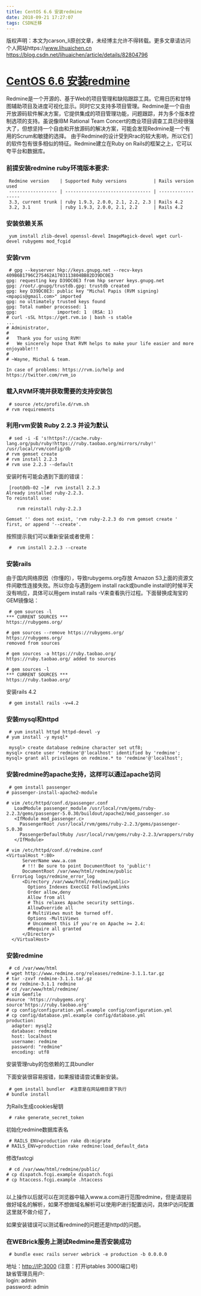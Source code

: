 ```yaml
---
title: CentOS 6.6 安装redmine
date: 2018-09-21 17:27:07
tags: CSDN迁移
---
```

 版权声明：本文为carson_li原创文章，未经博主允许不得转载。更多文章请访问个人网站https://www.lihuaichen.cn https://blog.csdn.net/lihuaichen/article/details/82804796   
  # [CentOS 6.6 安装redmine](https://www.cnblogs.com/cuchadanfan/p/6027394.html)

 Redmine是一个开源的、基于Web的项目管理和缺陷跟踪工具。它用日历和甘特图辅助项目及进度可视化显示。同时它又支持多项目管理。Redmine是一个自由开放源码软件解决方案，它提供集成的项目管理功能，问题跟踪，并为多个版本控制选项的支持。虽说像IBM Rational Team Concert的商业项目调查工具已经很强大了，但想坚持一个自由和开放源码的解决方案，可能会发现Redmine是一个有用的Scrum和敏捷的选择。 由于Redmine的设计受到Rrac的较大影响，所以它们的软件包有很多相似的特征。Redmine建立在Ruby on Rails的框架之上，它可以夸平台和数据库。

 
### []()前提安装redmine ruby环境版本要求:

 
     Redmine version    | Supported Ruby versions          | Rails version used
     ------------------ | -------------------------------- | ------------------ 
     3.3, current trunk | ruby 1.9.3, 2.0.0, 2.1, 2.2, 2.3 | Rails 4.2         
     3.2, 3.1           | ruby 1.9.3, 2.0.0, 2.1, 2.2      | Rails 4.2         


### []()安装依赖关系

 
```
 yum install zlib-devel openssl-devel ImageMagick-devel wget curl-devel rubygems mod_fcgid

```
 
### []()安装rvm

 
```
 # gpg --keyserver hkp://keys.gnupg.net --recv-keys 409B6B1796C275462A1703113804BB82D39DC0E3
gpg: requesting key D39DC0E3 from hkp server keys.gnupg.net
gpg: /root/.gnupg/trustdb.gpg: trustdb created
gpg: key D39DC0E3: public key "Michal Papis (RVM signing) <mpapis@gmail.com>" imported
gpg: no ultimately trusted keys found
gpg: Total number processed: 1
gpg:               imported: 1  (RSA: 1)
# curl -sSL https://get.rvm.io | bash -s stable
...
# Administrator,
#
#   Thank you for using RVM!
#   We sincerely hope that RVM helps to make your life easier and more enjoyable!!!
#
# ~Wayne, Michal & team.

In case of problems: https://rvm.io/help and https://twitter.com/rvm_io

```
 
### []()载入RVM环境并获取需要的支持安装包

 
```
 # source /etc/profile.d/rvm.sh
# rvm requirements

```
 
### []()利用rvm安装 Ruby 2.2.3 并设为默认

 
```
 # sed -i -E 's!https?://cache.ruby-lang.org/pub/ruby!https://ruby.taobao.org/mirrors/ruby!' /usr/local/rvm/config/db
# rvm gemset create
# rvm install 2.2.3
# rvm use 2.2.3 --default

```
 安装时有可能会遇到下面的错误：

 
```
 [root@db-02 ~]#  rvm install 2.2.3
Already installed ruby-2.2.3.
To reinstall use:

    rvm reinstall ruby-2.2.3

Gemset '' does not exist, 'rvm ruby-2.2.3 do rvm gemset create ' first, or append '--create'.

```
 按照提示我们可以重新安装或者使用：

 
```
 #  rvm install 2.2.3 --create

```
 
### []()安装rails

 由于国内网络原因（你懂的），导致rubygems.org存放 Amazon S3上面的资源文件间歇性连接失败。所以你会与遇到gem install rack或bundle install的时候半天没有响应，具体可以用gem install rails -V来查看执行过程。下面替换成淘宝的GEM镜像站：

 
```
 # gem sources -l
*** CURRENT SOURCES ***
https://rubygems.org/

# gem sources --remove https://rubygems.org/
https://rubygems.org/ 
removed from sources

# gem sources -a https://ruby.taobao.org/
https://ruby.taobao.org/ added to sources

# gem sources -l
*** CURRENT SOURCES ***
https://ruby.taobao.org/

```
 安装rails 4.2

 
```
 # gem install rails -v=4.2

```
 
### []()安装mysql和httpd

 
```
 # yum install httpd httpd-devel -y
# yum install -y mysql*

```
 
```
 mysql> create database redmine character set utf8;
mysql> create user 'redmine'@'localhost' identified by 'redmine';
mysql> grant all privileges on redmine.* to 'redmine'@'localhost';

```
 
### []()安装redmine的apache支持，这样可以通过apache访问

 
```
 # gem install passenger
# passenger-install-apache2-module

# vim /etc/httpd/conf.d/passenger.conf
   LoadModule passenger_module /usr/local/rvm/gems/ruby-2.2.3/gems/passenger-5.0.30/buildout/apache2/mod_passenger.so
   <IfModule mod_passenger.c>
     PassengerRoot /usr/local/rvm/gems/ruby-2.2.3/gems/passenger-5.0.30
     PassengerDefaultRuby /usr/local/rvm/gems/ruby-2.2.3/wrappers/ruby
   </IfModule>

# vim /etc/httpd/conf.d/redmine.conf
<VirtualHost *:80>
      ServerName www.a.com
      # !!! Be sure to point DocumentRoot to 'public'!
      DocumentRoot /var/www/html/redmine/public
  ErrorLog logs/redmine_error_log
      <Directory /var/www/html/redmine/public>
        Options Indexes ExecCGI FollowSymLinks
        Order allow,deny
        Allow from all
        # This relaxes Apache security settings.
        AllowOverride all
        # MultiViews must be turned off.
        Options -MultiViews
        # Uncomment this if you're on Apache >= 2.4:
        #Require all granted
      </Directory>
  </VirtualHost>

```
 
### []()安装redmine

 
```
 # cd /var/www/html
# wget http://www.redmine.org/releases/redmine-3.1.1.tar.gz
# tar -zxvf redmine-3.1.1.tar.gz
# mv redmine-3.1.1 redmine
# cd /var/www/html/redmine/
# vim Gemfile
#source 'https://rubygems.org'
source'https://ruby.taobao.org'
# cp config/configuration.yml.example config/configuration.yml
# cp config/database.yml.example config/database.yml
production:
  adapter: mysql2
  database: redmine
  host: localhost
  username: redmine
  password: "redmine"
  encoding: utf8

```
 []()安装管理ruby的包依赖的工具bundler

 下面安装很容易报错，如果报错请尝试重新安装。

 
```
 # gem install bundler  #注意是在网站根目录下执行
# bundle install 

```
 []()为Rails生成cookies秘钥

 
```
 # rake generate_secret_token

```
 []()初始化redmine数据库表名

 
```
 # RAILS_ENV=production rake db:migrate
# RAILS_ENV=production rake redmine:load_default_data

```
 []()修改fastcgi

 
```
 # cd /var/www/html/redmine/public/
# cp dispatch.fcgi.example dispatch.fcgi
# cp htaccess.fcgi.example .htaccess


```
 以上操作以后就可以在浏览器中输入www.a.com进行范围redmine，但是请提前做好域名的解析，如果不想做域名解析可以使用IP进行配置访问，具体IP访问配置这里就不做介绍了，

 如果安装错误可以测试看redmine的问题还是httpd的问题。

 
### []()在WEBrick服务上测试Redmine是否安装成功

 
```
 # bundle exec rails server webrick -e production -b 0.0.0.0

```
 地址：[http://IP:3000](http://ip:3000/) (注意：打开iptables 3000端口号)  
 缺省管理员用户:  
 login: admin  
 password: admin

   
 